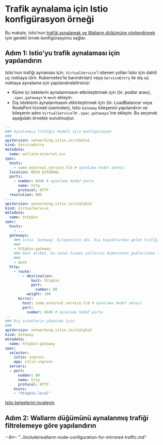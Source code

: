 # Trafik aynalama için Istio konfigürasyon örneği

Bu makale, Istio'nun [trafiği aynalamak ve Wallarm düğümüne yönlendirmek](overview.md) için gerekli örnek konfigürasyonu sağlar.

## Adım 1: Istio'yu trafik aynalaması için yapılandırın

Istio'nun trafiği aynaması için, `VirtualService`'i istenen yolları İstio için dahili uç noktaya (örn. Kubernetes'te barındırılan) veya `ServiceEntry` ile dış uç noktaya aynalama için yapılandırabilirsiniz:

* Küme içi isteklerin aynalanmasını etkinleştirmek için (ör. podlar arası), `.spec.gateways`'e `mesh` ekleyin.
* Dış isteklerin aynalanmasını etkinleştirmek için (ör. LoadBalancer veya NodePort hizmeti üzerinden), Istio `Gateway` bileşenini yapılandırın ve bileşenin adını `VirtualService`'in `.spec.gateways`'ine ekleyin. Bu seçenek aşağıdaki örnekte sunulmuştur.

```yaml
---
### Aynalanmış trafiğin hedefi için konfigürasyon
###
apiVersion: networking.istio.io/v1beta1
kind: ServiceEntry
metadata:
  name: wallarm-external-svc
spec:
  hosts:
    - some.external.service.tld # aynalama hedef adresi
  location: MESH_EXTERNAL
  ports:
    - number: 8445 # aynalama hedef portu
      name: http
      protocol: HTTP
  resolution: DNS
---
apiVersion: networking.istio.io/v1alpha3
kind: VirtualService
metadata:
  name: httpbin
spec:
  hosts:
    - ...
  gateways:
    ### istio `Gateway` bileşeninin adı. Dış kaynaklardan gelen trafiği yönetmek için gerekli
    ###
    - httpbin-gateway
    ### Özel etiket, bu sanal hizmet yollarını Kubernetes podlarından (ağ geçitleri aracılığıyla olmayan küme içi iletişim) gelen isteklerle çalışmasını sağlar
    ###
    - mesh
  http:
    - route:
        - destination:
            host: httpbin
            port:
              number: 80
          weight: 100
      mirror:
        host: some.external.service.tld # aynalama hedef adresi
        port:
          number: 8445 # aynalama hedef portu
---
### Dış isteklerin yönetimi için
###
apiVersion: networking.istio.io/v1alpha3
kind: Gateway
metadata:
  name: httpbin-gateway
spec:
  selector:
    istio: ingress
    app: istio-ingress
  servers:
  - port:
      number: 80
      name: http
      protocol: HTTP
    hosts:
    - "httpbin.local"
```

[Istio belgelerini inceleyin](https://istio.io/latest/docs/tasks/traffic-management/mirroring/)

## Adım 2: Wallarm düğümünü aynalanmış trafiği filtrelemeye göre yapılandırın

--8<-- "../include/wallarm-node-configuration-for-mirrored-traffic.md"
